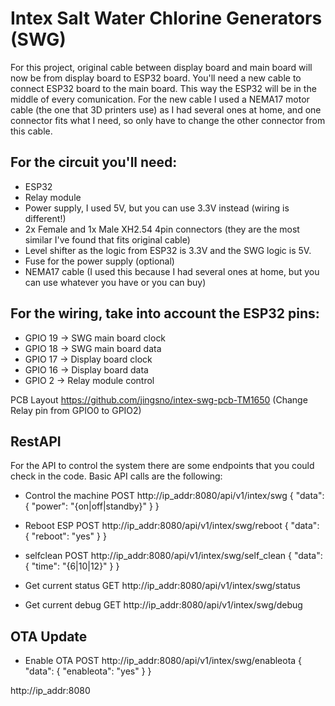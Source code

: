 # Intex Salt Water Chlorine Generators (SWG) 

For this project, original cable between display board and main board will now be from display board to ESP32 board. You'll need a new cable to connect ESP32 board to the main board. This way the ESP32 will be in the middle of every comunication. For the new cable I used a NEMA17 motor cable (the one that 3D printers use) as I had several ones at home, and one connector fits what I need, so only have to change the other connector from this cable.

## For the circuit you'll need:

- ESP32
- Relay module
- Power supply, I used 5V, but you can use 3.3V instead (wiring is different!)
- 2x Female and 1x Male XH2.54 4pin connectors (they are the most similar I've found that fits original cable)
- Level shifter as the logic from ESP32 is 3.3V and the SWG logic is 5V.
- Fuse for the power supply (optional)
- NEMA17 cable (I used this because I had several ones at home, but you can use whatever you have or you can buy)

## For the wiring, take into account the ESP32 pins:

- GPIO 19 -> SWG main board clock
- GPIO 18 -> SWG main board data
- GPIO 17 -> Display board clock
- GPIO 16 -> Display board data
- GPIO 2 -> Relay module control

PCB Layout https://github.com/jingsno/intex-swg-pcb-TM1650 (Change Relay pin from GPIO0 to GPIO2)

## RestAPI

For the API to control the system there are some endpoints that you could check in the code.
Basic API calls are the following:
- Control the machine
POST http://ip_addr:8080/api/v1/intex/swg
{
"data": {
"power": "{on|off|standby}"
}
}

- Reboot ESP
POST http://ip_addr:8080/api/v1/intex/swg/reboot
{
"data": {
"reboot": "yes"
}
}

- selfclean
POST http://ip_addr:8080/api/v1/intex/swg/self_clean
{
"data": {
"time": "{6|10|12}"
}
}

- Get current status
GET http://ip_addr:8080/api/v1/intex/swg/status

- Get current debug
GET http://ip_addr:8080/api/v1/intex/swg/debug

## OTA Update

- Enable OTA
POST http://ip_addr:8080/api/v1/intex/swg/enableota
{
"data": {
"enableota": "yes"
}
}

http://ip_addr:8080
